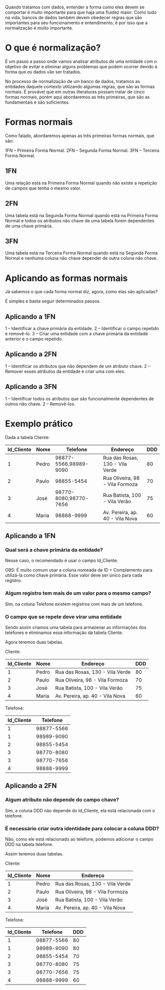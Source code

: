 Quando tratamos com dados, entender a forma como eles devem se comportar é muito importante para que haja uma fluidez maior. Como tudo na vida, bancos de dados também devem obedecer regras que são importantes para seu funcionamento e entendimento, é por isso que a normalização é muito importante.

# O que é normalização?

É um passo a passo onde vamos analisar atributos de uma entidade com o objetivo de evitar e eliminar alguns problemas que podem ocorrer devido à forma que os dados vão ser tratados.

No processo de normalização de um banco de dados, tratamos as entidades daquele contexto utilizando algumas regras, que são as formas normais. É provável que em outras literaturas possam tratar de cinco formas normais, porém aqui abordaremos as três primeiras, que são as fundamentais e são suficientes.

# Formas normais

Como falado, abordaremos apenas as três primeiras formas normais, que são:

1FN – Primeira Forma Normal.
2FN – Segunda Forma Normal.
3FN – Terceira Forma Normal.

## 1FN

Uma relação está na Primeira Forma Normal quando não existe a repetição de campos que tenha o mesmo valor.

## 2FN

Uma tabela está na Segunda Forma Normal quando está na Primeira Forma Normal e todos os atributos não chave de uma tabela forem dependentes de uma chave primária.

## 3FN

Uma tabela está na Terceira Forma Normal quando está na Segunda Forma Normal e nenhuma coluna não chave depender de outra coluna não chave.

# Aplicando as formas normais

Já sabemos o que cada forma normal diz, agora, como elas são aplicadas?

É simples e basta seguir determinados passos.

## Aplicando a 1FN

1 – Identificar a chave primária da entidade.
2 – Identificar o campo repetido e removê-lo.
3 – Criar uma entidade com a chave primária da entidade anterior e o campo repetido.

## Aplicando a 2FN

1 – Identificar os atributos que não dependem de um atributo chave.
2 – Remover esses atributos da entidade e criar uma com eles.

## Aplicando a 3FN

1 – Identificar todos os atributos que são funcionalmente dependentes de outros não chave.
2 – Removê-los.

# Exemplo prático

Dada a tabela Cliente:

| Id_Cliente    | Nome          | Telefone              | Endereço                        | DDD           |
| ------------- | ------------- | --------------------- | ------------------------------- | ------------- |
| 1             | Pedro         | 98877-5566,98989-9090 | Rua das Rosas, 130 - Vila Verde | 80            |
| 2             | Paulo         | 98855-5454            | Rua Oliveira, 98 - Vila Formoza | 70            |
| 3             | José          | 98770-8080,98770-7656 | Rua Batista, 100 - Vila Verão   | 75            |
| 4             | Maria         | 98888-9999            | Av. Pereira, ap. 40 - Vila Nova | 60            |

## Aplicando a 1FN

### Qual será a chave primária da entidade?

Nesse caso, o recomendado é usar o campo Id_Cliente.

OBS: É muito comum usar a coluna nomeada de ID + Complemento para utilizá-la como chave primária. Esse valor deve ser único para cada registro.

### Algum registro tem mais de um valor para o mesmo campo?

Sim, na coluna Telefone existem registros com mais de um telefone.

### O campo que se repete deve virar uma entidade

Sendo assim criamos uma tabela para armazenar as informações dos telefones e eliminamos essa informação da tabela Cliente.

Agora teremos duas tabelas.

Cliente:

| Id_Cliente    | Nome          | Endereço                        | DDD           |
| ------------- | ------------- | ------------------------------- | ------------- |
| 1             | Pedro         | Rua das Rosas, 130 - Vila Verde | 80            |
| 2             | Paulo         | Rua Oliveira, 98 - Vila Formoza | 70            |
| 3             | José          | Rua Batista, 100 - Vila Verão   | 75            |
| 4             | Maria         | Av. Pereira, ap. 40 - Vila Nova | 60            |

Telefone:

| Id_Cliente    | Telefone      | 
| ------------- | ------------- | 
| 1             | 98877-5566    | 
| 1             | 98989-9090    | 
| 2             | 98855-5454    | 
| 3             | 98770-8080    | 
| 3             | 98770-7656    | 
| 4             | 98888-9999    | 

## Aplicando a 2FN

### Algum atributo não depende do campo chave?

Sim, a coluna DDD não depende do Id_Cliente, ela está relacionada com o telefone.

### É necessário criar outra identidade para colocar a coluna DDD?

Não, como ele está relacionado ao telefone, podemos adicionar o campo DDD na tabela telefone.

Assim teremos duas tabelas.

Cliente:

| Id_Cliente    | Nome          | Endereço                        |
| ------------- | ------------- | ------------------------------- |
| 1             | Pedro         | Rua das Rosas, 130 - Vila Verde |
| 2             | Paulo         | Rua Oliveira, 98 - Vila Formoza |
| 3             | José          | Rua Batista, 100 - Vila Verão   |
| 4             | Maria         | Av. Pereira, ap. 40 - Vila Nova |

Telefone:

| Id_Cliente    | Telefone      | DDD           |
| ------------- | ------------- | ------------- |
| 1             | 98877-5566    | 80            |
| 1             | 98989-9090    | 80            |
| 2             | 98855-5454    | 70            |
| 3             | 98770-8080    | 75            |
| 3             | 98770-7656    | 75            |
| 4             | 98888-9999    | 60            | 
